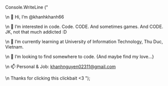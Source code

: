 Console.WriteLine ("

\n 👋 Hi, I’m @khanhkhanh66

\n 👀 I’m interested in code. Code. CODE. And sometimes games. And CODE. JK, not that much addicted :D

\n 🌱 I’m currently learning at University of Information Technology, Thu Duc, Vietnam.

\n 💞️ I’m looking to find somewhere to code. {And maybe find my love...}

\n 📫 Personal & Job: khanhnguyen02311@gmail.com

\n Thanks for clicking this clickbait <3 ");
